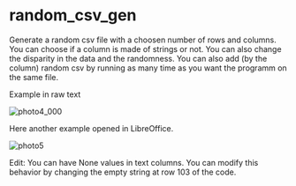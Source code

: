 # random_csv_gen
Generate a random csv file with a choosen number of rows and columns.  You can choose if a column is made of strings or not.
You can also change the disparity in the data and the randomness. You can also add (by the column) random csv by running as many time as you want the programm on the same file.

Example in raw text

![photo4_000](https://user-images.githubusercontent.com/114911243/231787450-914af967-cd7e-454b-8433-91494f3c9970.jpg)

Here another example opened in LibreOffice.

![photo5](https://user-images.githubusercontent.com/114911243/231795892-0c82b667-78c5-48b1-b787-87aea8f0f35a.jpg)

Edit: You can have None values in text columns. You can modify this behavior by changing the empty string at row 103 of the code.


